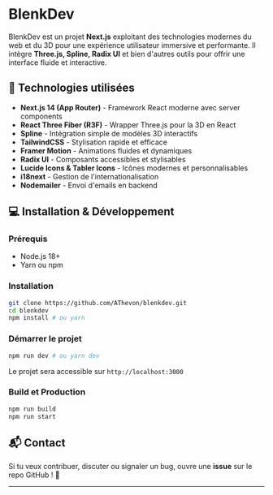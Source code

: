 # BlenkDev

BlenkDev est un projet **Next.js** exploitant des technologies modernes du web et du 3D pour une expérience utilisateur immersive et performante. Il intègre **Three.js, Spline, Radix UI** et bien d'autres outils pour offrir une interface fluide et interactive.

## 🚀 Technologies utilisées

- **Next.js 14 (App Router)** - Framework React moderne avec server components
- **React Three Fiber (R3F)** - Wrapper Three.js pour la 3D en React
- **Spline** - Intégration simple de modèles 3D interactifs
- **TailwindCSS** - Stylisation rapide et efficace
- **Framer Motion** - Animations fluides et dynamiques
- **Radix UI** - Composants accessibles et stylisables
- **Lucide Icons & Tabler Icons** - Icônes modernes et personnalisables
- **i18next** - Gestion de l'internationalisation
- **Nodemailer** - Envoi d'emails en backend


## 💻 Installation & Développement

### Prérequis
- Node.js 18+
- Yarn ou npm

### Installation
```bash
git clone https://github.com/AThevon/blenkdev.git
cd blenkdev
npm install # ou yarn
```

### Démarrer le projet
```bash
npm run dev # ou yarn dev
```
Le projet sera accessible sur `http://localhost:3000`

### Build et Production
```bash
npm run build
npm run start
```

## 📬 Contact
Si tu veux contribuer, discuter ou signaler un bug, ouvre une **issue** sur le repo GitHub ! 🚀

---